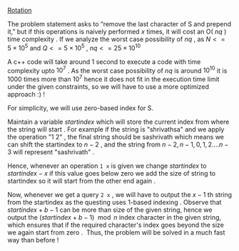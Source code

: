 [Rotation](https://atcoder.jp/contests/abc258/tasks/abc258_c?lang=en)

The problem statement asks to “remove the last character of S and prepend it,” but 
if this operations is naively performed $x$ times, it will cost an O( $nq$ ) time complexity .
If we analyze the worst case possibility of $nq$ , as $N <= 5 \times 10^5$ and $Q <= 5 \times 10^5$ , $nq <= 25 \times 10^{10}$

A c++ code will take around 1 second to execute a code with time complexity upto $10^7$ .
As the worst case possibility of $nq$ is around $10^{10}$ it is 1000 times more than $10^7$ hence it does not fit in the execution time limit under the given constraints, so we will have to use a more optimized approach :) !

For simplicity, we will use zero-based index for S.

Maintain a variable $startindex$ which will store the current index from where the string
will start . For example if the string is "shrivathsa" and we apply the operation "1 2" , the final
string should be sashrivath which means we can shift the startindex to $n-2$ , and the string from $n-2, n-1, 0, 1, 2 .... n-3$ will represent "sashrivath" .

Hence, whenever an operation `1 x` is given we change $startindex$ to $startindex - x$
if this value goes below zero we add the size of string to startindex so it will start from
the other end again .

Now, whenever we get a query `2 x` , we will have to output the $x-1$ th string from the 
startindex as the questing uses 1-based indexing .
Observe that $startindex + b - 1$ can be more than size of the given string, hence we
output the  $( startindex + b - 1 )\mod n$ index character in the given string, which ensures 
that if the required character's index goes beyond the size we again start from zero .
​
Thus, the problem will be solved in a much fast way than before !